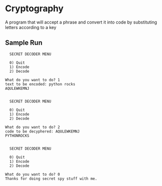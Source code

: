 # Cryptography
A program that will accept a phrase and convert it into code by substituting letters according to a key

## Sample Run
```
  SECRET DECODER MENU
  
  0) Quit
  1) Encode
  2) Decode
  
What do you want to do? 1
text to be encoded: python rocks
AQULEWKEMNJ

  
  SECRET DECODER MENU
  
  0) Quit
  1) Encode
  2) Decode
  
What do you want to do? 2
code to be decyphered: AQULEWKEMNJ
PYTHONROCKS

  
  SECRET DECODER MENU
  
  0) Quit
  1) Encode
  2) Decode
  
What do you want to do? 0
Thanks for doing secret spy stuff with me.
```
